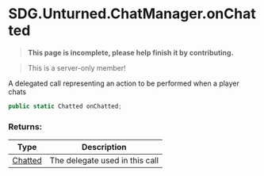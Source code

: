 # SDG.Unturned.ChatManager.onChatted

<blockquote><p><b>This page is incomplete, please help finish it by contributing.<p></b></blockquote>

> This is a server-only member!

A delegated call representing an action to be performed when a player chats

```csharp
public static Chatted onChatted;
```

### Returns:

Type | Description
------------ | -------------
[Chatted](scripting/sdg/unturned/chatted) | The delegate used in this call